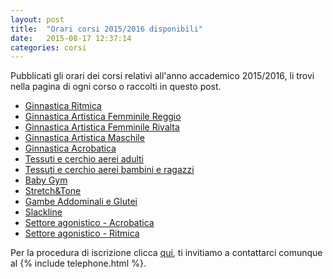 ```yaml
---
layout: post
title:  "Orari corsi 2015/2016 disponibili"
date:   2015-08-17 12:37:14
categories: corsi
---
```

Pubblicati gli orari dei corsi relativi all'anno accademico 2015/2016, li trovi nella pagina di ogni corso o raccolti in questo post.

- [Ginnastica Ritmica](/assets/docs/orari_contributi_ritmica.pdf)
- [Ginnastica Artistica Femminile Reggio](/assets/docs/orari_contributi_artistica_femminile_cervi.pdf)
- [Ginnastica Artistica Femminile Rivalta](/assets/docs/orari_contributi_artistica_femminile_ciechi.pdf)
- [Ginnastica Artistica Maschile](/assets/docs/orari_contributi_artistica_maschile.pdf)
- [Ginnastica Acrobatica](/assets/docs/orari_contributi_acrobatica.pdf)
- [Tessuti e cerchio aerei adulti](/assets/docs/orari_contributi_tessuti_adulti.pdf)
- [Tessuti e cerchio aerei bambini e ragazzi](/assets/docs/orari_contributi_tessuti_junior.pdf)
- [Baby Gym](/assets/docs/orari_contributi_baby_gym.pdf)
- [Stretch&Tone](/assets/docs/orari_contributi_ginnastica_adulti.pdf)
- [Gambe Addominali e Glutei](/assets/docs/orari_contributi_ginnastica_adulti.pdf)
- [Slackline](/assets/docs/orari_contributi_slackline.pdf)
- [Settore agonistico - Acrobatica](/assets/docs/orari_contributi_acrobatica_agonistica.pdf)
- [Settore agonistico - Ritmica](/assets/docs/orari_contributi_ritmica_agonistica.pdf)

Per la procedura di iscrizione clicca [qui](/iscrizioni/), ti invitiamo a contattarci comunque al {% include telephone.html %}.

